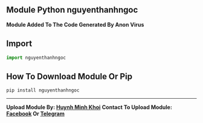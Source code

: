 ## Module Python nguyenthanhngoc
**Module Added To The Code Generated By Anon Virus**


## Import
```python
import nguyenthanhngoc
```

## How To Download Module Or Pip
```
pip install nguyenthanhngoc
```
-----

**Upload Module By: [Huynh Minh Khoi](https://youtube.com/@khoihuynh1109?si=YEIeN8l08hrWuacE)**
**Contact To Upload Module: [Facebook](https://www.facebook.com/valerie.alvares?mibextid=2JQ9oc) Or [Telegram](https://t.me/khoilulbadao)**